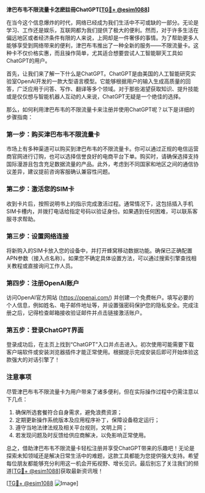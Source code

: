 **津巴布韦不限流量卡怎麽註冊ChatGPT[[TG💪+ @esim1088](https://t.me/s/esim1088)]**

在当今这个信息爆炸的时代，网络已经成为我们生活中不可或缺的一部分。无论是学习、工作还是娱乐，互联网都为我们提供了极大的便利。然而，对于许多生活在偏远地区或者经济条件有限的人来说，上网却是一件奢侈的事情。为了帮助更多人能够享受到网络带来的便利，津巴布韦推出了一种全新的服务——不限流量卡。这种卡不仅价格实惠，而且操作简单，尤其适合想要尝试人工智能聊天工具如ChatGPT的用户。

首先，让我们来了解一下什么是ChatGPT。ChatGPT是由美国的人工智能研究实验室OpenAI开发的一款大型语言模型。它能够根据用户的输入生成高质量的回答，广泛应用于问答、写作、翻译等多个领域。对于那些渴望获取知识、提升技能或是仅仅想与智能机器人互动的人来说，ChatGPT无疑是一个绝佳的选择。

那么，如何利用津巴布韦的不限流量卡来注册并使用ChatGPT呢？以下是详细的步骤指南：

### 第一步：购买津巴布韦不限流量卡

市场上有多种渠道可以购买到津巴布韦的不限流量卡。你可以通过正规的电信运营商官网进行订购，也可以选择信誉良好的电商平台下单。购买时，请确保选择支持国际漫游且包含充足数据流量的产品。此外，考虑到不同国家和地区之间的通信协议差异，建议提前咨询客服确认兼容性问题。

### 第二步：激活您的SIM卡

收到卡片后，按照说明书上的指示完成激活过程。通常情况下，这包括插入手机SIM卡槽内，并拨打电话给指定号码以验证身份。如果遇到任何困难，可以联系客服寻求帮助。

### 第三步：设置网络连接

将新购入的SIM卡放入您的设备中，并打开蜂窝移动数据功能。确保已正确配置APN参数（接入点名称）。如果您不确定具体设置方法，可以通过搜索引擎查找相关教程或直接询问工作人员。

### 第四步：注册OpenAI账户

访问OpenAI官方网站 (https://openai.com/) 并创建一个免费帐户。填写必要的个人信息，例如姓名、电子邮件地址等，并设置强密码保护您的隐私安全。完成注册之后，记得检查邮箱接收验证邮件并点击链接激活账户。

### 第五步：登录ChatGPT界面

登录成功后，在主页上找到“ChatGPT”入口并点击进入。初次使用可能需要下载客户端软件或安装浏览器插件才能正常使用。根据提示完成安装后即可开始体验这款强大的对话引擎了！

### 注意事项

尽管津巴布韦不限流量卡为用户带来了诸多便利，但在实际操作过程中仍需注意以下几点：
1. 确保所选套餐符合自身需求，避免浪费资源；
2. 定期更新操作系统版本及应用程序补丁，保障设备稳定运行；
3. 遵守当地法律法规及相关平台规则，文明上网；
4. 若发现问题及时反馈给供应商解决，以免影响正常使用。

总之，借助津巴布韦不限流量卡轻松注册并享受ChatGPT带来的乐趣吧！无论是探索未知领域还是解决日常生活中的难题，这款工具都能为您提供强大支持。希望每位朋友都能够充分利用这一机会开拓视野、增长见识。最后别忘了关注我们的频道[[TG💪+ @esim1088](https://t.me/s/esim1088)]获取最新资讯哦！

[[TG💪+ @esim1088](https://t.me/s/esim1088) ![Image](https://i.postimg.cc/4NQfJmqS/Snipaste-2025-05-13-00-14-12.png)]